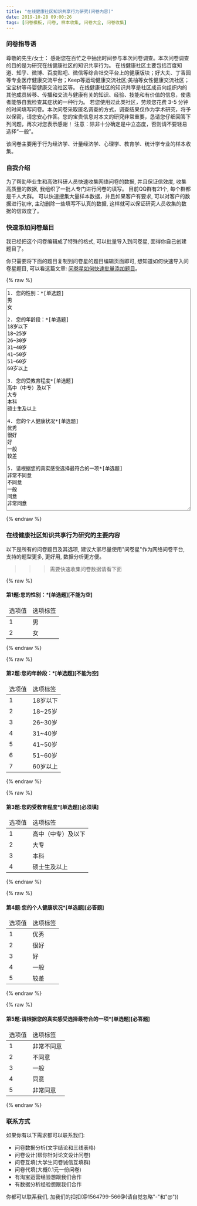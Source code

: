 ```yaml
---
title: "在线健康社区知识共享行为研究(问卷内容)"
date: 2019-10-28 09:00:26
tags: [问卷模板, 问卷, 样本收集, 问卷大全, 问卷收集]
---
```


### 问卷指导语

尊敬的先生/女士：
感谢您在百忙之中抽出时间参与本次问卷调查。本次问卷调查的目的是为研究在线健康社区的知识共享行为。
在线健康社区主要包括百度知道、知乎、微博、百度贴吧、微信等综合社交平台上的健康版块；好大夫、丁香园等专业医疗健康交流平台；Keep等运动健康交流社区;美柚等女性健康交流社区；宝宝树等母婴健康交流社区等。
在线健康社区的知识共享是社区成员向组织内的其他成员转移、传播和交流与健康有关的知识、经验、技能和有价值的信息，使患者能够自我检查其症状的一种行为。
若您使用过此类社区，劳烦您花费 3-5 分钟的时间填写问卷。本次问卷采取匿名调查的方式，调查结果仅作为学术研究，将予以保密，请您安心作答。您的宝贵信息对本文的研究非常重要，恳请您仔细回答下列问题，再次对您表示感谢！
注意：除非十分确定是中立态度，否则请不要轻易选择“一般”。

该问卷主要用于行为经济学、计量经济学、心理学、教育学、统计学专业的样本收集。

<!-- more -->


### 自我介绍

为了帮助毕业生和高效科研人员快速收集网络问卷的数据, 并且保证信效度, 收集高质量的数据, 我组织了一批人专门进行问卷的填写。
目前QQ群有21个, 每个群都是千人大群。 可以快速搜集大量样本数据，并且如果客户有要求, 可以对客户的数据进行初审, 
主动删除一些填写不认真的数据, 这样就可以保证研究人员收集的数据的信效度了。



### 快速添加问卷题目

我已经把这个问卷编辑成了特殊的格式, 可以批量导入到问卷星, 面得你自己创建题目了。

你只需要将下面的题目复制到问卷星的题目编辑页面即可, 想知道如何快速导入问卷星题目, 可以看这篇文章: [问卷星如何快速批量添加题目](https://mlln.cn/2019/06/01/%E9%97%AE%E5%8D%B7%E6%98%9F%E5%A6%82%E4%BD%95%E5%BF%AB%E9%80%9F%E6%B7%BB%E5%8A%A0%E6%89%B9%E9%87%8F%E9%A2%98%E7%9B%AE/index.html)。

{% raw %}
<textarea rows="40" style="width: 100%;">1. 您的性别：*[单选题]
男
女

2. 您的年龄段：*[单选题]
18岁以下
18~25岁
26~30岁
31~40岁
41~50岁
51~60岁
60岁以上

3. 您的受教育程度*[单选题]
高中（中专）及以下
大专
本科
硕士生及以上

4. 您的个人健康状况*[单选题]
优秀
很好
好
一般
较差

5. 请根据您的真实感受选择最符合的一项*[单选题]
非常不同意
不同意
一般
同意
非常同意</textarea>
{% endraw %}

### 在线健康社区知识共享行为研究的主要内容

以下是所有的问卷题目及其选项, 建议大家尽量使用"问卷星"作为网络问卷平台, 支持的题型更多, 更好用, 数据分析更方便。

>>> 需要快速收集问卷数据请看下面


{% raw %}
<div class="qitem">
<h4>第1题:您的性别：*[单选题][不能为空]</h4>

<table class="table">
<thead>
<tr><td>选项值</td><td>选项标签</td></tr>
</thead>
<tbody>
<tr><td>1</td><td>男</td></tr>
<tr><td>2</td><td>女</td></tr>
</tbody>
</table>

</div>
{% endraw %}


{% raw %}
<div class="qitem">
<h4>第2题:您的年龄段：*[单选题][不能为空]</h4>

<table class="table">
<thead>
<tr><td>选项值</td><td>选项标签</td></tr>
</thead>
<tbody>
<tr><td>1</td><td>18岁以下</td></tr>
<tr><td>2</td><td>18~25岁</td></tr>
<tr><td>3</td><td>26~30岁</td></tr>
<tr><td>4</td><td>31~40岁</td></tr>
<tr><td>5</td><td>41~50岁</td></tr>
<tr><td>6</td><td>51~60岁</td></tr>
<tr><td>7</td><td>60岁以上</td></tr>
</tbody>
</table>

</div>
{% endraw %}


{% raw %}
<div class="qitem">
<h4>第3题:您的受教育程度*[单选题][必须填]</h4>

<table class="table">
<thead>
<tr><td>选项值</td><td>选项标签</td></tr>
</thead>
<tbody>
<tr><td>1</td><td>高中（中专）及以下</td></tr>
<tr><td>2</td><td>大专</td></tr>
<tr><td>3</td><td>本科</td></tr>
<tr><td>4</td><td>硕士生及以上</td></tr>
</tbody>
</table>

</div>
{% endraw %}


{% raw %}
<div class="qitem">
<h4>第4题:您的个人健康状况*[单选题][必答题]</h4>

<table class="table">
<thead>
<tr><td>选项值</td><td>选项标签</td></tr>
</thead>
<tbody>
<tr><td>1</td><td>优秀</td></tr>
<tr><td>2</td><td>很好</td></tr>
<tr><td>3</td><td>好</td></tr>
<tr><td>4</td><td>一般</td></tr>
<tr><td>5</td><td>较差</td></tr>
</tbody>
</table>

</div>
{% endraw %}


{% raw %}
<div class="qitem">
<h4>第5题:请根据您的真实感受选择最符合的一项*[单选题][必答题]</h4>

<table class="table">
<thead>
<tr><td>选项值</td><td>选项标签</td></tr>
</thead>
<tbody>
<tr><td>1</td><td>非常不同意</td></tr>
<tr><td>2</td><td>不同意</td></tr>
<tr><td>3</td><td>一般</td></tr>
<tr><td>4</td><td>同意</td></tr>
<tr><td>5</td><td>非常同意</td></tr>
</tbody>
</table>

</div>
{% endraw %}



<!-- ---
title: 心理教育医学的问卷免费下载
date: 2019-05-23 08:59:15
tags: [问卷星, 问卷网, 问卷下载, 问卷互填, 问卷设计, 问卷模板, 毕业问卷, 问卷数据分析, 问卷代填, ]
--- -->

### 联系方式
 
如果你有以下需求都可以联系我们:

- 问卷数据分析(文字结论和三线表格)
- 问卷设计(帮你针对论文设计问卷)
- 问卷互填(大学生问卷诚信互填群)
- 问卷代填(大概0.1元一份问卷)
- 有淘宝运营经验想跟我们合作
- 有数据分析经验想跟我们合作

你都可以联系我们, 加我们的扣扣(@1564799-566@(请自觉忽略"-"和"@"))
